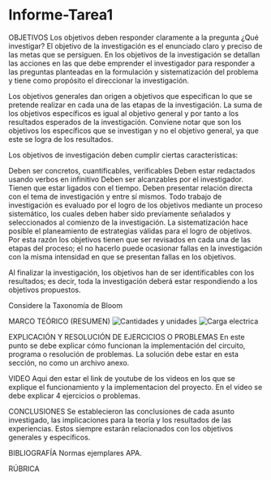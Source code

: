 # Informe-Tarea1
OBJETIVOS
Los objetivos deben responder claramente a la pregunta ¿Qué investigar? El objetivo de la investigación es el enunciado claro y preciso de las metas que se persiguen. En los objetivos de la investigación se detallan las acciones en las que debe emprender el investigador para responder a las preguntas planteadas en la formulación y sistematización del problema y tiene como propósito el direccionar la investigación.

Los objetivos generales dan origen a objetivos que especifican lo que se pretende realizar en cada una de las etapas de la investigación. La suma de los objetivos específicos es igual al objetivo general y por tanto a los resultados esperados de la investigación. Conviene notar que son los objetivos los específicos que se investigan y no el objetivo general, ya que este se logra de los resultados.

Los objetivos de investigación deben cumplir ciertas características:

Deben ser concretos, cuantificables, verificables
Deben estar redactados usando verbos en infinitivo
Deben ser alcanzables por el investigador.
Tienen que estar ligados con el tiempo.
Deben presentar relación directa con el tema de investigación y entre sí mismos. Todo trabajo de investigación es evaluado por el logro de los objetivos mediante un proceso sistemático, los cuales deben haber sido previamente señalados y seleccionados al comienzo de la investigación. La sistematización hace posible el planeamiento de estrategias válidas para el logro de objetivos. Por esta razón los objetivos tienen que ser revisados ​​en cada una de las etapas del proceso; el no hacerlo puede ocasionar fallas en la investigación con la misma intensidad en que se presentan fallas en los objetivos.

Al finalizar la investigación, los objetivos han de ser identificables con los resultados; es decir, toda la investigación deberá estar respondiendo a los objetivos propuestos.

Considere la Taxonomía de Bloom

MARCO TEÓRICO (RESUMEN)
![Cantidades y unidades](https://user-images.githubusercontent.com/105259459/168797271-2420cee1-f6d4-411d-86e4-231dedd2ee45.png)
![Carga electrica](https://user-images.githubusercontent.com/105259459/168797337-e51b9b5e-b443-4100-bcfa-442aa0077c42.png)

EXPLICACIÓN Y RESOLUCIÓN DE EJERCICIOS O PROBLEMAS
En este punto se debe explicar cómo funcionan la implementación del circuito, programa o resolución de problemas. La solución debe estar en esta sección, no como un archivo anexo.

VIDEO
Aqui den estar el link de youtube de los videos en los que se explique el funcionamiento y la implementacion del proyecto. En el video se debe explicar 4 ejercicios o problemas.

CONCLUSIONES
Se establecieron las conclusiones de cada asunto investigado, las implicaciones para la teoría y los resultados de las experiencias. Estos siempre estarán relacionados con los objetivos generales y específicos.

BIBLIOGRAFÍA
Normas ejemplares APA.

RÚBRICA

